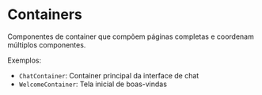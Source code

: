 # Containers

Componentes de container que compõem páginas completas e coordenam múltiplos componentes.

Exemplos:

- `ChatContainer`: Container principal da interface de chat
- `WelcomeContainer`: Tela inicial de boas-vindas
